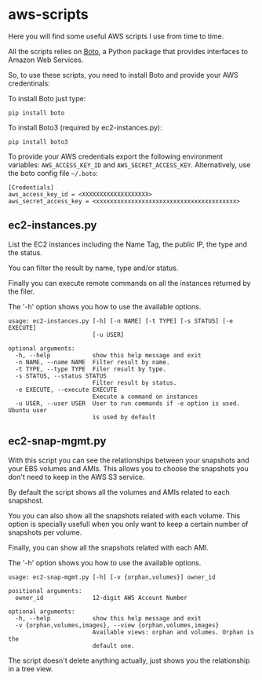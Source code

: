 aws-scripts
===========

Here you will find some useful AWS scripts I use from time to time.

All the scripts relies on [Boto](http://aws.amazon.com/sdkforpython/), a Python package that provides interfaces to Amazon Web Services.

So, to use these scripts, you need to install Boto and provide your AWS credentinals:

To install Boto just type:

```
pip install boto
```

To install Boto3 (required by ec2-instances.py):

```
pip install boto3
```

To provide your AWS credentials export the following environment variables: `AWS_ACCESS_KEY_ID` and `AWS_SECRET_ACCESS_KEY`. Alternatively, use the boto config file `~/.boto`:

```
[Credentials]
aws_access_key_id = <XXXXXXXXXXXXXXXXXXX>
aws_secret_access_key = <xxxxxxxxxxxxxxxxxxxxxxxxxxxxxxxxxxxxxxxx>
```

ec2-instances.py
----------------

List the EC2 instances including the Name Tag, the public IP, the type and the status.

You can filter the result by name, type and/or status.

Finally you can execute remote commands on all the instances returned by the filer.

The '-h' option shows you how to use the available options.

```
usage: ec2-instances.py [-h] [-n NAME] [-t TYPE] [-s STATUS] [-e EXECUTE]
                        [-u USER]

optional arguments:
  -h, --help            show this help message and exit
  -n NAME, --name NAME  Filter result by name.
  -t TYPE, --type TYPE  Filer result by type.
  -s STATUS, --status STATUS
                        Filter result by status.
  -e EXECUTE, --execute EXECUTE
                        Execute a command on instances
  -u USER, --user USER  User to run commands if -e option is used. Ubuntu user
                        is used by default
```

ec2-snap-mgmt.py
----------------

With this script you can see the relationships between your snapshots and your EBS volumes and AMIs. This allows you to choose the snapshots you don't need to keep in the AWS S3 service.

By default the script shows all the volumes and AMIs related to each snapshost.

You you can also show all the snapshots related with each volume. This option is specially usefull when you only want to keep a certain number of snapshots per volume.

Finally, you can show all the snapshots related with each AMI.

The '-h' option shows you how to use the available options.

```
usage: ec2-snap-mgmt.py [-h] [-v {orphan,volumes}] owner_id

positional arguments:
  owner_id              12-digit AWS Account Number

optional arguments:
  -h, --help            show this help message and exit
  -v {orphan,volumes,images}, --view {orphan,volumes,images}
                        Available views: orphan and volumes. Orphan is the
                        default one.
```

The script doesn't delete anything actually, just shows you the relationship in a tree view.

